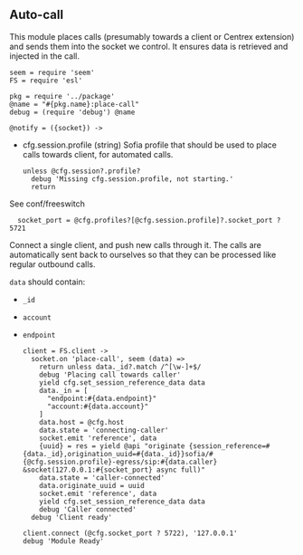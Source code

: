 Auto-call
---------

This module places calls (presumably towards a client or Centrex extension) and sends them into the socket we control.
It ensures data is retrieved and injected in the call.

    seem = require 'seem'
    FS = require 'esl'

    pkg = require '../package'
    @name = "#{pkg.name}:place-call"
    debug = (require 'debug') @name

    @notify = ({socket}) ->

* cfg.session.profile (string) Sofia profile that should be used to place calls towards client, for automated calls.

      unless @cfg.session?.profile?
        debug 'Missing cfg.session.profile, not starting.'
        return

See conf/freeswitch

      socket_port = @cfg.profiles?[@cfg.session.profile]?.socket_port ? 5721

Connect a single client, and push new calls through it. The calls are automatically sent back to ourselves so that they can be processed like regular outbound calls.

`data` should contain:
- `_id`
- `account`
- `endpoint`

      client = FS.client ->
        socket.on 'place-call', seem (data) =>
          return unless data._id?.match /^[\w-]+$/
          debug 'Placing call towards caller'
          yield cfg.set_session_reference_data data
          data._in = [
            "endpoint:#{data.endpoint}"
            "account:#{data.account}"
          ]
          data.host = @cfg.host
          data.state = 'connecting-caller'
          socket.emit 'reference', data
          {uuid} = res = yield @api "originate {session_reference=#{data._id},origination_uuid=#{data._id}}sofia/#{@cfg.session.profile}-egress/sip:#{data.caller} &socket(127.0.0.1:#{socket_port} async full)"
          data.state = 'caller-connected'
          data.originate_uuid = uuid
          socket.emit 'reference', data
          yield cfg.set_session_reference_data data
          debug 'Caller connected'
        debug 'Client ready'

      client.connect (@cfg.socket_port ? 5722), '127.0.0.1'
      debug 'Module Ready'
